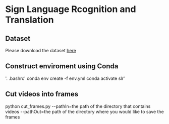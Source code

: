 # Sign Language Rcognition and Translation

## Dataset
Please download the dataset [here](https://drive.google.com/file/d/1C7k_m2m4n5VzI4lljMoezc-uowDEgIUh/view)

## Construct enviroment using Conda
'. .bashrc'
conda env create -f env.yml
conda activate slr'

## Cut videos into frames
python cut_frames.py --pathIn=the path of the directory that contains videos --pathOut=the path of the directory where you would like to save the frames

